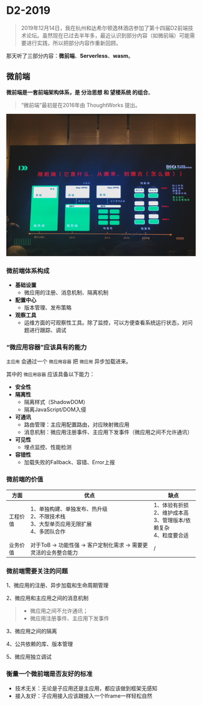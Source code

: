# D2-2019
> 2019年12月14日，我在杭州和达希尔顿逸林酒店参加了第十四届D2前端技术论坛。虽然现在已过去半年多，最近认识到部分内容（如微前端）可能需要进行实践，所以把部分内容作重新回顾。

那天听了三部分内容：**微前端**、**Serverless**、**wasm**。

<!-- :::tip
**微前端：**
 - 云生态新物种—微前端架构体系
 - 标准微前端架构在蚂蚁的落地实践
 - 微前端沙盒体系

**Serverless：**
 - Serverless 赋能前端应用开发
 - 前端新思路：组件即函数和 Serverless SSR 实践
 - Serverless 下函数应用架构升级

**wasm：**
 - 基于 wasm 的H265播放器及在 NOW 直播中的应用
::: -->

## 微前端
**微前端是一套前端架构体系，是 分治思想 和 望楼系统 的组合**。
> “微前端”最初是在2016年由 ThoughtWorks 提出。

![alt](./img/img-1.png)

### 微前端体系构成
 - **基础设置**
    - 微应用的注册、消息机制、隔离机制
 - **配置中心**
    - 版本管理、发布策略
 - **观察工具**
    - 运维方面的可观察性工具。除了监控，可以方便查看系统运行状态，对问题进行跟踪、调试

### “微应用容器”应该具有的能力
`主应用` 会通过一个 `微应用容器` 把 `微应用` 异步加载进来。

其中的 `微应用容器` 应该具备以下能力：

 - **安全性**
 - **隔离性**
    - 隔离样式（ShadowDOM）
    - 隔离JavaScript/DOM入侵
 - **可通讯**
    - 路由管理：主应用配置路由，对应映射微应用
    - 消息机制：微应用注册事件、主应用下发事件（微应用之间不允许通讯）
 - **可见性**
    - 埋点监控、性能检测
 - **容错性**
    - 加载失败的Fallback、容错、Error上报

### 微前端的价值
| 方面 | 优点 | 缺点 |
| --- | --- | --- |
| 工程价值 | 1、单独构建、单独发布、热升级<br />2、不限技术栈<br />3、大型单页应用无限扩展<br />4、多团队合作<br /> | 1、体验有折损<br />2、维护成本高<br />3、管理版本/依赖复杂<br />4、粒度要合适<br /> |
| 业务价值 | 对于ToB -> 功能性强 -> 客户定制化需求 -> 需要更灵活的业务整合能力 | / |

### 微前端需要关注的问题
1、微应用的注册、异步加载和生命周期管理

2、微应用和主应用之间的消息机制
> - 微应用之间不允许通讯；
> - 微应用注册事件、主应用下发事件

3、微应用之间的隔离

4、公共依赖的库、版本管理

5、微应用独立调试

### 衡量一个微前端是否友好的标准
 - 技术无关：无论是子应用还是主应用，都应该做到框架无感知
 - 接入友好：子应用接入应该跟接入一个Iframe一样轻松自然



<!-- 

下午听的是有关serverless和音视频编解码的知识。两者都比较抽象所以感觉听不太懂，和同事讨论一番后达成共识：两者都是以降低成本为目的。
前者是降低服务端部署/运维成本。将服务器部署到云平台上，可以更好地专注业务层开发。前端也可以直接在serverless.xml指定functions实现接口读写。同时业界还有更好的serverless规范和框架可以解决不同云厂商之间配置差异的问题（如Midway for faas）。也期待演讲者说的“互联网（前台）工程师”诞生

后者是介绍了H.264和H.265两代视频编码标准的效果/兼容性的区别，为了H.265在各大主流浏览器不兼容情况而借助webassembly来实现较低的带宽成本。虽然听不太懂但感觉干货满满，可能是因为演讲者一听就是我们广东来的，自称颜值主播的小陈
总的来说今天有刷新对前端的认知，不知道自己理解的对不对，也坐等社区大牛们的笔记分享出来再回来看看吧！ -->
